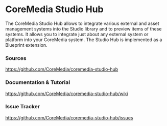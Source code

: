 # CoreMedia Studio Hub


The CoreMedia Studio Hub allows to integrate various external
and asset management systems into the Studio library and to preview items of these systems.
It allows you to integrate just about any external system or platform into your CoreMedia system.
The Studio Hub is implemented as a Blueprint extension.

### Sources
https://github.com/CoreMedia/coremedia-studio-hub

### Documentation & Tutorial

https://github.com/CoreMedia/coremedia-studio-hub/wiki

### Issue Tracker

https://github.com/CoreMedia/coremedia-studio-hub/issues